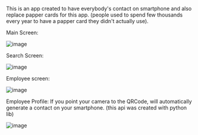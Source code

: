 This is an app created to have everybody's contact on smartphone and also replace papper cards for this app. (people used to spend few thousands every year to have a papper card they didn't actually use).

Main Screen:

![image](https://github.com/user-attachments/assets/ed1a5ed9-f6fc-46b5-9aee-24e1b65cfca4)

Search Screen: 
 
![image](https://github.com/user-attachments/assets/7fb03a2c-2c3a-45cf-902b-c743b53417e4)

Employee screen:
 
![image](https://github.com/user-attachments/assets/dad8ab9f-8846-4726-9852-bfb1c15dbd1e)

Employee Profile:
If you point your camera to the QRCode, will automatically generate a contact on your smartphone. (this api was created with python lib)
 
![image](https://github.com/user-attachments/assets/4c919b74-6604-4fe5-b903-6a62584e2786)
